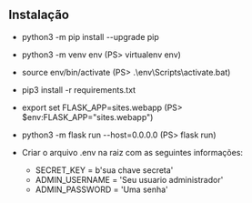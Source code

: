 
## Instalação

* python3 -m pip install --upgrade pip
* python3 -m venv env (PS> virtualenv env)
* source env/bin/activate (PS> .\env\Scripts\activate.bat)
* pip3 install -r requirements.txt
* export set FLASK_APP=sites.webapp (PS> $env:FLASK_APP="sites.webapp")
* python3 -m flask run --host=0.0.0.0 (PS> flask run)

* Criar o arquivo .env na raiz com as seguintes informações:

    * SECRET_KEY = b'sua chave secreta'
    * ADMIN_USERNAME = 'Seu usuario administrador'
    * ADMIN_PASSWORD = 'Uma senha'